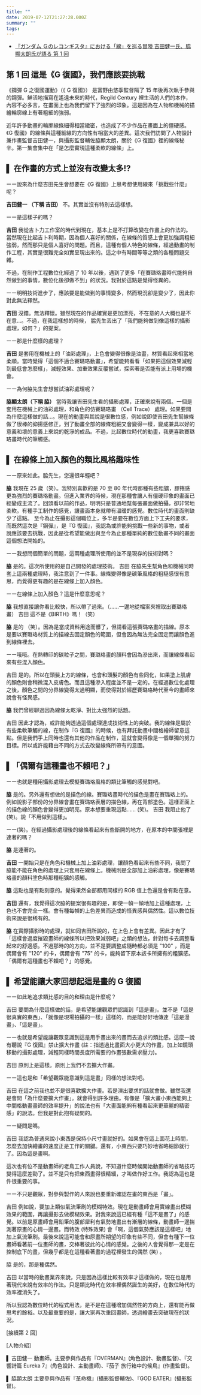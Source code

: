 ```yaml
---
title: ""
date: 2019-07-12T21:27:28.000Z
summary: ""
tags:
---
```


- [『ガンダム Ｇのレコンギスタ』における「線」を巡る冒険 吉田健一氏、脇顯太朗氏が語る 第 1 回](https://animeanime.jp/article/2015/09/14/24899.html)

## 第 1 回 這是《G 復國》，我們應該要挑戰

《鋼彈 G 之復國運動》（《 G 復國》） 是富野由悠季監督隔了 15 年後再次執手參與的鋼彈。鮮活地描寫在遙遠未來的時代，Regild Century 裡生活的人們的本作，內容不必多言，在畫面上也為我們留下了強烈的印象。這是因為在人物和機械的描繪輪廓線上有著粗細的強弱。

近年許多動畫的輪廓線條細得相當緻密，也造成了不少作品在畫面上的僵硬感。《G 復國》的線條與這種細線的方向性有相當大的差異。這次我們訪問了人物設計兼作畫監督吉田健一，與攝影監督輔佐脇顯太朗，關於《G 復國》裡的線條秘辛。第一集會集中在「是怎麼實現這種柔軟的線條」上。

## ▌ 在作畫的方式上並沒有改變太多!?

ーー說來為什麼吉田先生會想要在《G 復國》上思考想使用線來「挑戰些什麼」呢？

**吉田健一 （下稱 吉田）** 不。其實並沒有特別去這樣想。

ーー是這樣子的嗎？

**吉田** 我從吉卜力工作室的時代到現在，基本上是不打算改變在作畫上的作法的。當然現在比起吉卜利時期，因為個人喜好的關係，在線條的質感上會更加強調粗細強弱，然而那只是個人喜好的問題。而且，這種有個人特色的線條，經過動畫的制作工程，其實是很難完全如實呈現出來的。這之中有時間等等之類的各種問題交雜。

不過，在制作工程數位化經過了 10 年以後，遇到了更多「在賽璐珞畫時代能夠自然做到的事情，數位化後卻做不到」的狀況。我對於這點是覺得怪異的。

ーー明明技術進步了，應該要是能做到的事情變多，然而現況卻是變少了，因此你對此無法釋然。

**吉田** 沒錯。無法釋懷。雖然現在的作品確實是更加漂亮，不在意的人大概也是不在意…。不過，在我這樣想的時候， 脇先生丟出了「我們能夠做到像這樣的攝影處理，如何？」的提案。

ーー那是什麼樣的處理？

**吉田** 是套用在機械上的「油彩處理」，上色會變得很像是油畫，材質看起來相當地柔順。當時覺得「這個不適合賽璐珞動畫」，希望能夠看看「如果把這個效果減輕到最低會怎麼樣」，減輕效果、加重效果反覆嘗試，探索著是否能有派上用場的機會。

ーー為何脇先生會想嘗試油彩處理呢？

**脇顯太朗（下稱 脇）** 當時我讓吉田先生看的攝影處理，正確來說有兩個。一個是套用在機械上的油彩處理，和角色的仿賽璐珞畫 （Cell Trace） 處理。如果要問為什麼這樣做的話…。現在的動畫與其說是很數位感，例如說即使吉田先生幫線條做了很棒的抑揚感修正，到了動畫全部的線條粗細又會變得一樣，變成兼具以好的意義和壞的意義上來說的乾淨的成品。不過，比起數位時代的動畫，我更喜歡賽璐珞畫時代的筆觸感。

## ▌ 在線條上加入顏色的類比風格趣味性

ーー原來如此。脇先生，您還很年輕吧？

**脇** 我現在 25 歲（笑）。我特別喜歡的是 70 至 80 年代時那種有些粗獷，膠捲感更為強烈的賽璐珞動畫。但進入業界的時候，現在那種會讓人有僵硬印象的畫面已經變成主流了。回頭看以前的作品，明明只是普通地幫每張畫面做拍攝，卻非常地柔軟。有種手工制作的感覺，讓畫面本身就帶有溫暖的感覺。數位時代的畫面則缺少了這點。
至今為止在攝影這個職位上，多半是要在數位方面上下工夫的要求，而既然這次是『鋼彈』，是『G 復國』，我認為或許能夠挑戰一些新的事物，或者說應該要去挑戰，因此是從希望能做出與至今為止那種單純的數位動畫不同的畫面這個想法開始的。

ーー我想問個簡單的問題，這兩種處理所使用的並不是現存的技術對嗎？

**脇** 是的。這次所使用的是自己開發的處理技術。
吉田 在脇先生幫角色和機械同時套上這兩種處理時，我注意到了一件事。線條變得像是碳筆風格的粗糙感很有意思，而覺得更有趣的是在線條上加入顏色。

ーー在線條上加入顏色？這是什麼意思呢？

**脇** 我想直接讓你看比較快，所以帶了過來。（……一邊地從檔案夾裡取出賽璐珞畫）
吉田 這不是《BIRTH》嗎！（笑）

**脇** 是的 （笑）。因為是當成資料用途而髒了，但請看這張賽璐珞畫的描線。原本是要以賽璐珞材質上的描線去固定顏色的範圍，但會因為無法完全固定而讓顏色進到線條裡去。

ーー哦哦。在熱轉印的碳粒子之間，賽璐珞畫的顏料會因為滲出來，而讓線條看起來有些混入顏色。

吉田 是的。所以在頭髮上方的線條，也會和頭髮的顏色有些同化，如果塗上肌膚的顏色則會稍微混入皮膚色。而且這種滲入程度並不是一定的。在經過數位化處理之後，顏色之間的分界線變得太過明顯，而使得對於經歷賽璐珞時代至今的畫師來說會有怪異感。

**脇** 我們曾經聊過因為線條太乾淨、對比太強烈的話題。

吉田 因此才認為，或許能夠透過這個處理達成技術性上的突破。我的線條是屬於有些柔軟筆觸的線，在制作『G 復國』的時候，也有拜託動畫中間格繪師留意這點。但是我們手上同時也還有其他的作品在制作，這就會變得像是一個單獨的努力目標。所以或許能藉由不同的方式去改變線條所帶有的意圖。

## ▌「偶爾有這種畫也不賴吧？」

ーー也就是種用攝影處理去模擬賽璐珞風格的類比筆觸的感覺對吧。

**脇** 是的。另外還有想做的是描色的線。賽璐珞畫時代的描色是畫在賽璐珞上的。例如說影子部份的分界線會畫在賽璐珞表層的描色線，再在背部塗色。這樣正面上的描色線的顏色會變得更加明亮。原本想要重現這點…… (笑)。
吉田 我阻止他了 (笑)。說「不用做到這樣」。

ーー(笑)。在經過攝影處理後的線條看起來有些斷開的地方，在原本的中間張裡是連著的嗎？

**脇** 是連著的。

**吉田** 一開始只是在角色和機械上加上油彩處理，讓顏色看起來有些不同，我問了脇能不能在角色的處理上只套用在線條上。機械則是全部加上油彩處理，像是賽璐珞畫的顏料塗色時那種粗獷的感觸。

**脇** 這點也是有點刻意的。覺得果然全部都用同樣的 RGB 值上色還是會有點在意。

**吉田** 還有，我覺得這次脇的提案很有趣的是，即使一幀一幀地加上這種處理，上色也不會完全一樣。會有種每幀的上色差異而造成的怪異感與偶然性。這以數位技術來說是很稀有的。

**脇** 在實際攝影時的處理，就如同吉田所說的，在上色上會有差異。因此才有了「這樣會過度摧毀畫師的線條所以把效果減弱吧」之類的想法，針對每卡去調整看起來的舒適感。不過那時的的方向，並不是要調整成隨時都必須是 "100" ，而是偶爾會有 "120" 的卡，偶爾會有 "75" 的卡，能夠留下原本該卡所擁有的粗獷感。「偶爾有這種畫也不賴吧？」的感覺。

## ▌ 希望能讓大家回想起這是畫的 G 復國

ーー如此地追求類比感的目的和理由是什麼呢？

吉田 要問為什麼這樣做的話，是希望能讓觀眾們認識到「這是畫」。並不是「這是很真實的東西」、「就像是現場拍攝的一樣」這樣的，而是能好好地傳達「這是漫畫」、「這是畫」。

ーー也就是希望能讓觀眾意識到這是用手畫出來的畫而去追求的類比感。這麼一說有聽說『G 復國』禁止擴大作畫 (註：指透過比畫面大小更大的作畫，加上如鏡頭移動的攝影處理，減輕同樣時間長度所需要的作畫張數需求壓力)。

吉田 原則上是這樣。原則上我們不去擴大作畫。

ーー這也是和「希望觀眾能意識到這是畫」同樣的想法對吧。

吉田 在這之前我也並不是很喜歡擴大作畫。若是演出要求的話就會做。雖然我還是會問「為什麼要擴大作畫」。就會得到許多理由。有像是「擴大畫小東西能夠上中間格動畫畫師的效率提升」的說法也有「大畫面能夠有種看起來更華麗的精密感」的說法。但我是對此抱有疑問的。

ーー疑問是嗎。

吉田 我認為普通來說小東西是保持小尺寸畫就好的。如果會在這上面花上時間，怎麼去加快繪畫的速度正是工作的關鍵。還有，小東西只要巧妙地省略細節就行了。因為這是畫啊。

這次也有位不是動畫師的老鳥工作人員說，不知道什麼時候開始動畫師的省略技巧變得這麼差勁了。並不是只有把東西畫得很精細，才叫做作好工作。我認為這也是件很重要的事。

ーー不只是觀眾，對參與製作的人來說也要重新確認在畫的東西是「畫」。

吉田 例如說，要加上類似氣流筆刷的模糊特效。現在是動畫師會用實線畫出模糊效果的範圍，再讓攝影去做模糊效果。對我來說這已經有種「這不是畫了」的感覺。以前是原畫師會用鉛筆的腹部犀利有氣勢地畫出有漸層的線條，動畫師一邊揣測著原畫的心情一邊畫。而特效 (特殊效果) 會「啊，這個氣勢應該是這樣吧」地加上氣流筆刷。最後來說這可能會和原畫所期望的印象有些不同，但會有種下一位畫師看著前一位畫師的畫，交棒著彼此的心情的感覺。之後的人會覺得那一定是在控制底下的畫，但幾乎都是在這種看著畫的過程裡發生的偶然 (笑) 。

脇 是的，那是種偶然。

吉田 以當時的動畫業界來說，只是因為這樣比較有效率才這樣做的，現在也是用著現代來說有效率的作法。只是類比時代在效率裡偶然誕生的美好，在數位時代的效率裡消失了。

所以我認為數位時代的程式用法，是不是在這種增加偶然性的方向上，還有能再做思考的餘裕。以及最重要的是，讓大家再次重回畫師，透過繪畫去突破現在的狀況。

[接續第 2 回]

[人物介紹]

▌ 吉田健一
動畫師。主要參與作品有『OVERMAN』(角色設計、動畫監督)、『交響詩篇 Eureka 7』(角色設計、主動畫師)、『茄子 旅行箱中的候鳥』(作畫監督)。

▌ 脇顕太朗
主要參與作品有『革命機』(攝影監督輔佐)、『GOD EATER』(攝影監督)。
